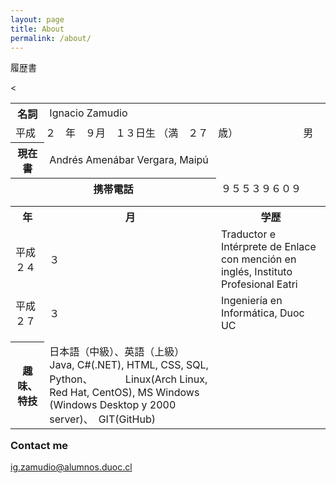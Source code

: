 ```yaml
---
layout: page
title: About
permalink: /about/
---
```





履歴書
<table style="width:100%" align="left">
  <tr>
    <th>名詞</th>
    <td colspan="3">Ignacio Zamudio</td>
  </tr>
  
  <tr>
    <td colspan="3"> 平成　２　年　９月　１３日生 （満　２７　歳）　　　　　　　男 </td>
  </tr>
  
  <tr>
    <th>現在書</th>
    <td colspan="2">Andrés Amenábar Vergara, Maipú</td>
  </tr>
  
  
  <tr>
    <th colspan="2">携帯電話 </th>
    <td colspan="2">９５５３９６０９</td>
  </tr>
  
  <tr><td></td></tr>
  <tr><td></td></tr>

  <tr>
    <th>年</th>
    <th>月</th> 
    <th>学歴</th>
  </tr>
  

  <tr>
    <td>平成　２４</td>
    <td>３</td>
    <td>Traductor e Intérprete de Enlace con mención en inglés, Instituto Profesional Eatri</td>
  </tr>
  <tr>
    <td>平成　２７</td>
    <td>３</td>
    <td>Ingeniería en Informática, Duoc UC</td>
  </tr>
    <tr><td></td></tr>
  <tr><td></td></tr>
  
  <tr>
  <th>趣味、特技</th>
  <td>日本語（中級）、英語（上級） Java, C#(.NET), HTML, CSS, SQL,  Python、
  　　　Linux(Arch Linux, Red Hat, CentOS), MS Windows (Windows Desktop y 2000 server)、　GIT(GitHub)
  </td><  
  </tr>
</table>



### Contact me


[ig.zamudio@alumnos.duoc.cl](mailto:ig.zamudio@alumnos.duoc.cl)

